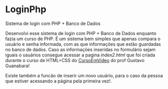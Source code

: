 # LoginPhp
 Sistema de login com PHP + Banco de Dados


Desenvolvi esse sistema de login com PHP + Banco de Dados enquanto fazia um curso de PHP.
É um sistema bem simples que apenas compara o usuário e senha informada, com as que informações que estão guardadas no banco de dados. Caso as informações inseridas no formulário sejam iguais o usuários consegue acessar a pagina *index2.html* que foi criada durante o curso de HTML+CSS do [CursoEmVideo][] do prof Gustavo Guanabara!

Existe também a funcão de inserir um novo usuário, para o caso da pessoa que estiver acessando a página pela primeira vez!.

[CursoEmVideo]: https://www.youtube.com/cursoemvideo
